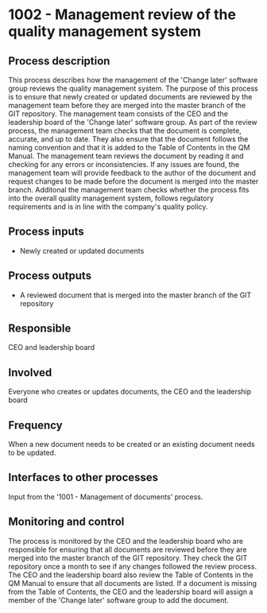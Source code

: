 # 1002 - Management review of the quality management system

## Process description
This process describes how the management of the 'Change later' software group reviews the quality management system. The purpose of this process is to ensure that newly created or updated documents are reviewed by the management team before they are merged into the master branch of the GIT repository. The management team consists of the CEO and the leadership board of the 'Change later' software group. 
As part of the review process, the management team checks that the document is complete, accurate, and up to date. They also ensure that the document follows the naming convention and that it is added to the Table of Contents in the QM Manual. The management team reviews the document by reading it and checking for any errors or inconsistencies. If any issues are found, the management team will provide feedback to the author of the document and request changes to be made before the document is merged into the master branch. Additonal the management team checks whether the process fits into the overall quality management system, follows regulatory requirements and is in line with the company's quality policy.

## Process inputs
* Newly created or updated documents

## Process outputs
* A reviewed document that is merged into the master branch of the GIT repository

## Responsible
CEO and leadership board

## Involved
Everyone who creates or updates documents, the CEO and the leadership board

## Frequency
When a new document needs to be created or an existing document needs to be updated.

## Interfaces to other processes
Input from the '1001 - Management of documents' process.

## Monitoring and control
The process is monitored by the CEO and the leadership board who are responsible for ensuring that all documents are reviewed before they are merged into the master branch of the GIT repository. They check the GIT repository once a month to see if any changes followed the review process. The CEO and the leadership board also review the Table of Contents in the QM Manual to ensure that all documents are listed. If a document is missing from the Table of Contents, the CEO and the leadership board will assign a member of the 'Change later' software group to add the document.